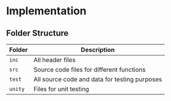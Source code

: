 # Implementation

## Folder Structure
Folder        | Description
--------------| ----------------------------------------------
`inc`         | All header files
`src`         | Source code files for different functions
`test`        | All source code and data for testing purposes
`unity`       | Files for unit testing